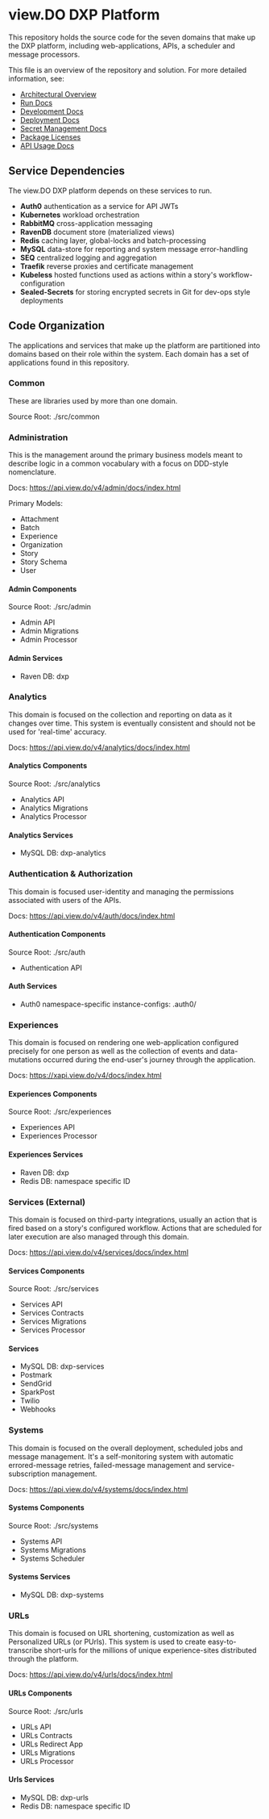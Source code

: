 # view.DO DXP Platform

This repository holds the source code for the seven domains that make up the DXP platform, including web-applications, APIs, a scheduler and message processors.

This file is an overview of the repository and solution. For more detailed information, see:

* [Architectural Overview](https://docs.google.com/presentation/d/10xuJ3HSV4haCYwY_Ab5V1Catc83gvhNHT22Sl5e5C_w/edit?usp=sharing)
* [Run Docs](./README-RUN.md)
* [Development Docs](./README-DEVELOP.md)
* [Deployment Docs](./README-DEPLOY.md)
* [Secret Management Docs](./README-DEPLOY-SECRETS.md)
* [Package Licenses](./src/.licenses)
* [API Usage Docs](https://api.view.do/index.html)

## Service Dependencies

The view.DO DXP platform depends on these services to run.

* **Auth0** authentication as a service for API JWTs
* **Kubernetes** workload orchestration
* **RabbitMQ** cross-application messaging
* **RavenDB** document store (materialized views)
* **Redis** caching layer, global-locks and batch-processing
* **MySQL** data-store for reporting and system message error-handling
* **SEQ** centralized logging and aggregation
* **Traefik** reverse proxies and certificate management
* **Kubeless** hosted functions used as actions within a story's workflow-configuration
* **Sealed-Secrets** for storing encrypted secrets in Git for dev-ops style deployments

## Code Organization

The applications and services that make up the platform are partitioned into domains based on their role within the system. Each domain has a set of applications found in this repository.

### Common

These are libraries used by more than one domain.

Source Root: ./src/common

### Administration

This is the management around the primary business models meant to describe logic in a common vocabulary with a focus on DDD-style nomenclature.

Docs: <https://api.view.do/v4/admin/docs/index.html>

Primary Models:

* Attachment
* Batch
* Experience
* Organization
* Story
* Story Schema
* User

#### Admin Components

Source Root: ./src/admin

* Admin API
* Admin Migrations
* Admin Processor

#### Admin Services

* Raven DB: dxp

### Analytics

This domain is focused on the collection and reporting on data as it changes over time. This system is eventually consistent and should not be used for 'real-time' accuracy.

Docs: <https://api.view.do/v4/analytics/docs/index.html>

#### Analytics Components

Source Root: ./src/analytics

* Analytics API
* Analytics Migrations
* Analytics Processor

#### Analytics Services

* MySQL DB: dxp-analytics

### Authentication & Authorization

This domain is focused user-identity and managing the permissions associated with users of the APIs.

Docs: <https://api.view.do/v4/auth/docs/index.html>

#### Authentication Components

Source Root: ./src/auth

* Authentication API

#### Auth Services

* Auth0 namespace-specific instance-configs: .auth0/

### Experiences

This domain is focused on rendering one web-application configured precisely for one person as well as the collection of events and data-mutations occurred during the end-user's journey through the application.

Docs: <https://xapi.view.do/v4/docs/index.html>

#### Experiences Components

Source Root: ./src/experiences

* Experiences API
* Experiences Processor

#### Experiences Services

* Raven DB: dxp
* Redis DB: namespace specific ID

### Services (External)

This domain is focused on third-party integrations, usually an action that is fired based on a story's configured workflow. Actions that are scheduled for later execution are also managed through this domain.

Docs: <https://api.view.do/v4/services/docs/index.html>

#### Services Components

Source Root: ./src/services

* Services API
* Services Contracts
* Services Migrations
* Services Processor

#### Services

* MySQL DB: dxp-services
* Postmark
* SendGrid
* SparkPost
* Twilio
* Webhooks

### Systems

This domain is focused on the overall deployment, scheduled jobs and message management. It's a self-monitoring system with automatic errored-message retries, failed-message management and service-subscription management.

Docs: <https://api.view.do/v4/systems/docs/index.html>

#### Systems Components

Source Root: ./src/systems

* Systems API
* Systems Migrations
* Systems Scheduler

#### Systems Services

* MySQL DB: dxp-systems

### URLs

This domain is focused on URL shortening, customization as well as Personalized URLs (or PUrls). This system is used to create easy-to-transcribe short-urls for the millions of unique experience-sites distributed through the platform.

Docs: <https://api.view.do/v4/urls/docs/index.html>

#### URLs Components

Source Root: ./src/urls

* URLs API
* URLs Contracts
* URLs Redirect App
* URLs Migrations
* URLs Processor

#### Urls Services

* MySQL DB: dxp-urls
* Redis DB: namespace specific ID
